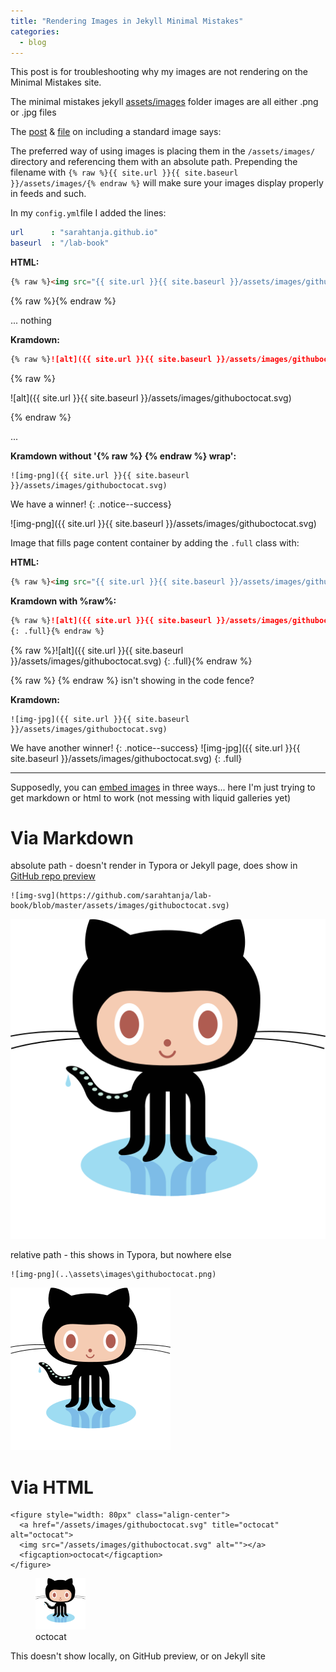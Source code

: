 ```yaml
---
title: "Rendering Images in Jekyll Minimal Mistakes"
categories:
  - blog
---
```

This post is for troubleshooting why my images are not rendering on the Minimal Mistakes site. 

The minimal mistakes jekyll [assets/images](https://github.com/mmistakes/minimal-mistakes/tree/master/docs/assets/images) folder images are all either .png or .jpg files

The [post](https://mmistakes.github.io/minimal-mistakes/post%20formats/post-image-standard/) & [file](https://github.com/mmistakes/minimal-mistakes/blob/master/docs/_posts/2010-08-05-post-image-standard.md) on including a standard image says:

The preferred way of using images is placing them in the `/assets/images/` directory and referencing them with an absolute path. Prepending the filename with `{% raw %}{{ site.url }}{{ site.baseurl }}/assets/images/{% endraw %}` will make sure your images display properly in feeds and such.

In my `config.yml`file I added the lines:

```yml
url		 : "sarahtanja.github.io"
baseurl	 : "/lab-book"
```



**HTML:**

```html
{% raw %}<img src="{{ site.url }}{{ site.baseurl }}/assets/images/githuboctocat.svg" alt="">{% endraw %}
```
{% raw %}<img src="{{ site.url }}{{ site.baseurl }}/assets/images/guthuboctocat.svg" alt="">{% endraw %}

... nothing 

**Kramdown:**

```markdown
{% raw %}![alt]({{ site.url }}{{ site.baseurl }}/assets/images/githuboctocat.svg){% endraw %}
```
{% raw %}

![alt]({{ site.url }}{{ site.baseurl }}/assets/images/githuboctocat.svg)

{% endraw %}

... 

**Kramdown without '{% raw %} {% endraw %} wrap':**

```kramdown
![img-png]({{ site.url }}{{ site.baseurl }}/assets/images/githuboctocat.svg)
```

We have a winner!
{: .notice--success}

![img-png]({{ site.url }}{{ site.baseurl }}/assets/images/githuboctocat.svg)



Image that fills page content container by adding the `.full` class with:

**HTML:**

```html
{% raw %}<img src="{{ site.url }}{{ site.baseurl }}/assets/images/githuboctocat.svg" alt="" class="full">{% endraw %}
```

**Kramdown with %raw%:**
```markdown
{% raw %}![alt]({{ site.url }}{{ site.baseurl }}/assets/images/githuboctocat.svg)
{: .full}{% endraw %}
```
{% raw %}![alt]({{ site.url }}{{ site.baseurl }}/assets/images/githuboctocat.svg)
{: .full}{% endraw %}

{% raw %} {% endraw %} isn't showing in the code fence?

**Kramdown:**

```
![img-jpg]({{ site.url }}{{ site.baseurl }}/assets/images/githuboctocat.svg)
```
We have another winner!
{: .notice--success}
![img-jpg]({{ site.url }}{{ site.baseurl }}/assets/images/githuboctocat.svg)
{: .full}

---
Supposedly, you can [embed images](https://www.fabriziomusacchio.com/blog/2021-08-11-Minimal_Mistakes_Cheat_Sheet/#via-markdown) in three ways... here I'm just trying to get markdown or html to work (not messing with liquid galleries yet)

# Via Markdown

absolute path - doesn't render in Typora or Jekyll page, does show in [GitHub repo preview](https://github.com/sarahtanja/lab-book/blob/master/_posts/2023-02-02-test.md)
```
![img-svg](https://github.com/sarahtanja/lab-book/blob/master/assets/images/githuboctocat.svg)
```
![img-svg](https://github.com/sarahtanja/lab-book/blob/master/assets/images/githuboctocat.svg)

relative path - this shows in Typora, but nowhere else
```
![img-png](..\assets\images\githuboctocat.png)
```
![img-png](..\assets\images\githuboctocat.png)

# Via HTML

```
<figure style="width: 80px" class="align-center">
  <a href="/assets/images/githuboctocat.svg" title="octocat" alt="octocat">
  <img src="/assets/images/githuboctocat.svg" alt=""></a>
  <figcaption>octocat</figcaption>
</figure>
```
<figure style="width: 80px" class="align-center">
  <a href="/assets/images/githuboctocat.svg" title="octocat" alt="octocat">
  <img src="/assets/images/githuboctocat.svg" alt=""></a>
  <figcaption>octocat</figcaption>
</figure>

This doesn't show locally, on GitHub preview, or on Jekyll site

